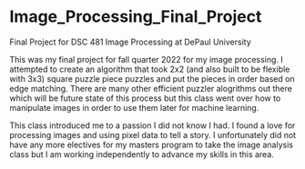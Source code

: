 # Image_Processing_Final_Project
Final Project for DSC 481 Image Processing at DePaul University

This was my final project for fall quarter 2022 for my image processing. I attempted to create an algorithm that took 2x2 (and also built to be flexible with 3x3) square puzzle piece puzzles and put the pieces in order based on edge matching. There are many other efficient puzzler alogrithms out there which will be future state of this process but this class went over how to manipulate images in order to use them later for machine learning.

This class introduced me to a passion I did not know I had. I found a love for processing images and using pixel data to tell a story. I unfortunately did not have any more electives for my masters program to take the image analysis class but I am working independently to advance my skills in this area.
